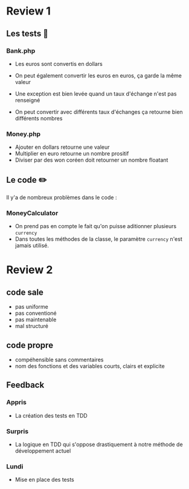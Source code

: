# Review 1

## Les tests :wrench:

### Bank.php

- Les euros sont convertis en dollars

- On peut également convertir les euros en euros, ça garde la même valeur

- Une exception est bien levée quand un taux d'échange n'est pas renseigné 

- On peut convertir avec différents taux d'échanges ça retourne bien différents nombres

### Money.php

- Ajouter en dollars retourne une valeur
- Multiplier en euro retourne un nombre prositif
- Diviser par des won coréen doit retourner un nombre floatant 

## Le code :pencil2:

Il y'a de nombreux problèmes dans le code :

### MoneyCalculator

- On prend pas en compte le fait qu'on puisse aditionner plusieurs `currency`
- Dans toutes les méthodes de la classe, le paramètre `currency` n'est jamais utilisé.



# Review 2

## code sale

- pas uniforme
- pas conventioné
- pas maintenable 
- mal structuré

## code propre

- compéhensible sans commentaires
- nom des fonctions et des variables courts, clairs et explicite


## Feedback

### Appris
- La création des tests en TDD

### Surpris
- La logique en TDD qui s'oppose drastiquement à notre méthode de développement actuel

### Lundi
- Mise en place des tests
